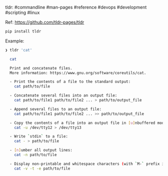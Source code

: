 
tldr:
#commandline #man-pages #reference #devops #development #scripting #linux 

Ref: https://github.com/tldr-pages/tldr

```bash
pip install tldr
```

Example:

```bash
❯ tldr 'cat'

  cat

  Print and concatenate files.
  More information: https://www.gnu.org/software/coreutils/cat.

  - Print the contents of a file to the standard output:
    cat path/to/file

  - Concatenate several files into an output file:
    cat path/to/file1 path/to/file2 ... > path/to/output_file

  - Append several files to an output file:
    cat path/to/file1 path/to/file2 ... >> path/to/output_file

  - Copy the contents of a file into an output file in [u]nbuffered mode:
    cat -u /dev/tty12 > /dev/tty13

  - Write `stdin` to a file:
    cat - > path/to/file

  - [n]umber all output lines:
    cat -n path/to/file

  - Display non-printable and whitespace characters (with `M-` prefix if non-ASCII):
    cat -v -t -e path/to/file

```